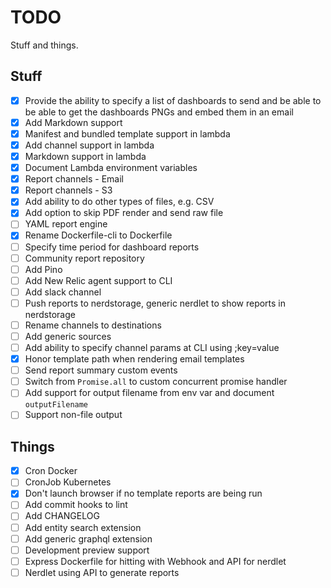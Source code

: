 # TODO

Stuff and things.

## Stuff

- [X] Provide the ability to specify a list of dashboards to send and be able to
  be able to get the dashboards PNGs and embed them in an email
- [X] Add Markdown support
- [X] Manifest and bundled template support in lambda
- [X] Add channel support in lambda
- [X] Markdown support in lambda
- [X] Document Lambda environment variables
- [X] Report channels - Email
- [X] Report channels - S3
- [X] Add ability to do other types of files, e.g. CSV
- [X] Add option to skip PDF render and send raw file
- [ ] YAML report engine
- [X] Rename Dockerfile-cli to Dockerfile
- [ ] Specify time period for dashboard reports
- [ ] Community report repository
- [ ] Add Pino
- [ ] Add New Relic agent support to CLI
- [ ] Add slack channel
- [ ] Push reports to nerdstorage, generic nerdlet to show reports in nerdstorage
- [ ] Rename channels to destinations
- [ ] Add generic sources
- [ ] Add ability to specify channel params at CLI using ;key=value
- [X] Honor template path when rendering email templates
- [ ] Send report summary custom events
- [ ] Switch from `Promise.all` to custom concurrent promise handler
- [ ] Add support for output filename from env var and document `outputFilename`
- [ ] Support non-file output

## Things

- [X] Cron Docker
- [ ] CronJob Kubernetes
- [X] Don't launch browser if no template reports are being run
- [ ] Add commit hooks to lint
- [ ] Add CHANGELOG
- [ ] Add entity search extension
- [ ] Add generic graphql extension
- [ ] Development preview support
- [ ] Express Dockerfile for hitting with Webhook and API for nerdlet
- [ ] Nerdlet using API to generate reports
